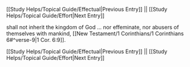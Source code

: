 [[Study Helps/Topical Guide/Effectual|Previous Entry]]  ||  [[Study Helps/Topical Guide/Effort|Next Entry]]

 shall not inherit the kingdom of God ... nor effeminate, nor abusers of themselves with mankind, [[New Testament/1 Corinthians/1 Corinthians 6#^verse-9|1 Cor. 6:9]].

[[Study Helps/Topical Guide/Effectual|Previous Entry]]  ||  [[Study Helps/Topical Guide/Effort|Next Entry]]